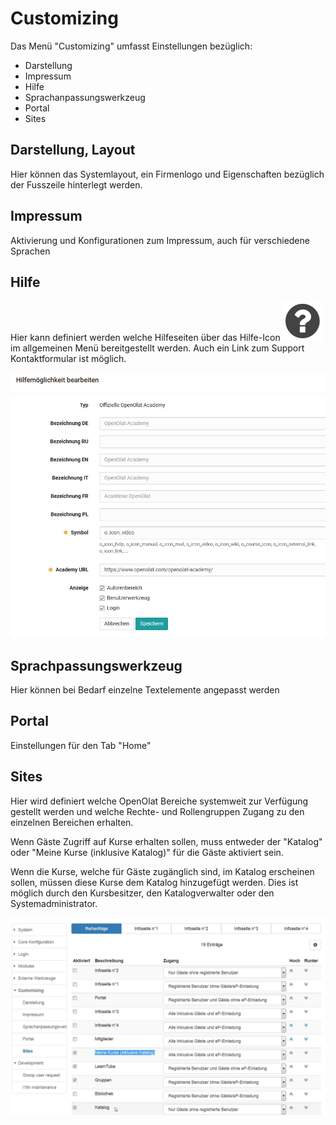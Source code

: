 # Customizing

Das Menü "Customizing" umfasst Einstellungen bezüglich:

  * Darstellung
  * Impressum
  * Hilfe
  * Sprachanpassungswerkzeug
  * Portal
  * Sites

## Darstellung, Layout

Hier können das Systemlayout, ein Firmenlogo und Eigenschaften bezüglich der
Fusszeile hinterlegt werden.

## Impressum

Aktivierung und Konfigurationen zum Impressum, auch für verschiedene Sprachen

## Hilfe

Hier kann definiert werden welche Hilfeseiten über das Hilfe-Icon
![](assets/help-1.png)im
allgemeinen Menü bereitgestellt werden. Auch ein Link zum Support
Kontaktformular ist möglich.

![](assets/Hilfemoeglichkeiten.png)

## Sprachpassungswerkzeug

Hier können bei Bedarf einzelne Textelemente angepasst werden

## Portal

Einstellungen für den Tab "Home"

## Sites

Hier wird definiert welche OpenOlat Bereiche systemweit zur Verfügung gestellt
werden und welche Rechte- und Rollengruppen Zugang zu den einzelnen Bereichen
erhalten.

Wenn Gäste Zugriff auf Kurse erhalten sollen, muss entweder der "Katalog" oder
"Meine Kurse (inklusive Katalog)" für die Gäste aktiviert sein.

Wenn die Kurse, welche für Gäste zugänglich sind, im Katalog erscheinen
sollen, müssen diese Kurse dem Katalog hinzugefügt werden. Dies ist möglich
durch den Kursbesitzer, den Katalogverwalter oder den Systemadministrator.

![](assets/admin_customice_sites.jpg)

  

  

